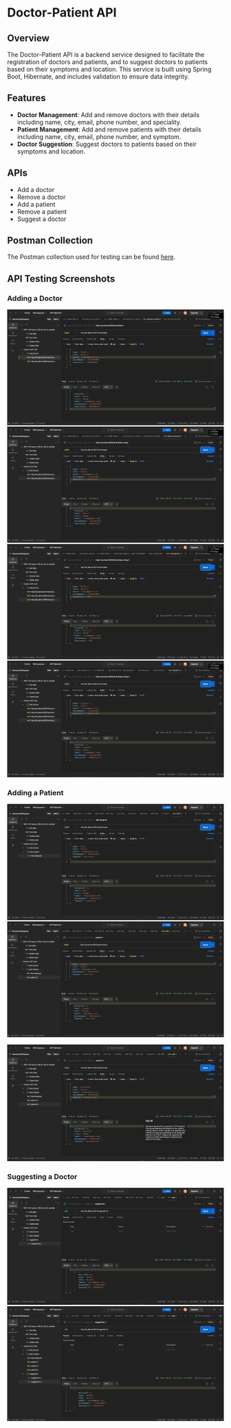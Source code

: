 # Doctor-Patient API

## Overview
The Doctor-Patient API is a backend service designed to facilitate the registration of doctors and patients, and to suggest doctors to patients based on their symptoms and location. This service is built using Spring Boot, Hibernate, and includes validation to ensure data integrity.

## Features
- **Doctor Management**: Add and remove doctors with their details including name, city, email, phone number, and speciality.
- **Patient Management**: Add and remove patients with their details including name, city, email, phone number, and symptom.
- **Doctor Suggestion**: Suggest doctors to patients based on their symptoms and location.

## APIs
- Add a doctor
- Remove a doctor
- Add a patient
- Remove a patient
- Suggest a doctor

## Postman Collection
The Postman collection used for testing can be found [here](Xcelore_API_Test.postman_collection.json).

## API Testing Screenshots
### Adding a Doctor
![Add Doctor](Screenshots%20of%20api%20request%20and%20response/add_doc_1.png)
![Add Doctor](Screenshots%20of%20api%20request%20and%20response/add_doc_2.png)
![Add Doctor](Screenshots%20of%20api%20request%20and%20response/add_doc_3.png)
![Add Doctor](Screenshots%20of%20api%20request%20and%20response/add_doc_4.png)

### Adding a Patient
![Add Patient](Screenshots%20of%20api%20request%20and%20response/add_patient_1.png)
![Add Patient](Screenshots%20of%20api%20request%20and%20response/add_patient_2.png)



![Add Patient](Screenshots%20of%20api%20request%20and%20response/add_patient_3.png)

### Suggesting a Doctor
![Suggest Doctor](Screenshots%20of%20api%20request%20and%20response/suggestionn_1.png)
![Suggest Doctor](Screenshots%20of%20api%20request%20and%20response/suggestionn_2.png)

